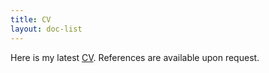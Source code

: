 ```yaml
---
title: CV
layout: doc-list
---
```



Here is my latest [CV](/pdf/main_cv.pdf). References are available upon request.